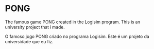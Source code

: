 # PONG
The famous game PONG created in the Logisim program. This is an university project that i made.

O famoso jogo PONG criado no programa Logisim. Este é um projeto da universidade que eu fiz.
